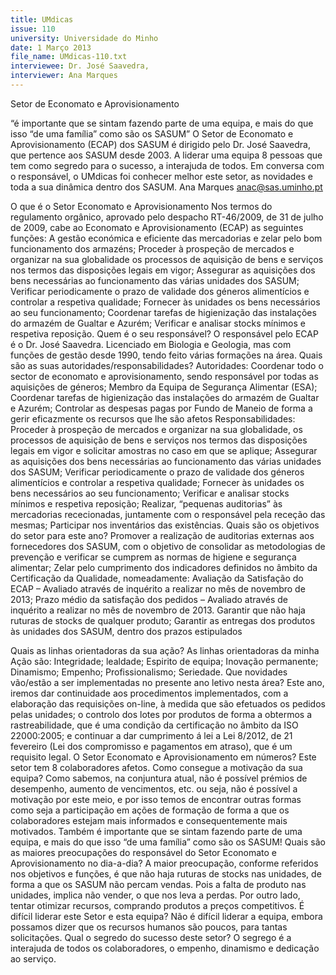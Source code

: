 ```yaml
---
title: UMdicas
issue: 110
university: Universidade do Minho
date: 1 Março 2013
file_name: UMdicas-110.txt
interviewee: Dr. José Saavedra,
interviewer: Ana Marques
---
```


Setor de Economato e Aprovisionamento

“é importante que se sintam fazendo parte de uma equipa, e mais do que isso “de uma família”
como são os SASUM”
O Setor de Economato e Aprovisionamento (ECAP)
dos SASUM é dirigido pelo Dr. José Saavedra, que
pertence aos SASUM desde 2003. A liderar uma
equipa 8 pessoas que tem como segredo para o
sucesso, a interajuda de todos. Em conversa com
o responsável, o UMdicas foi conhecer melhor este
setor, as novidades e toda a sua dinâmica dentro
dos SASUM.
Ana Marques
anac@sas.uminho.pt

O que é o Setor Economato e Aprovisionamento
Nos termos do regulamento orgânico, aprovado pelo
despacho RT-46/2009, de 31 de julho de 2009,
cabe ao Economato e Aprovisionamento (ECAP) as
seguintes funções: A gestão económica e eficiente
das mercadorias e zelar pelo bom funcionamento
dos armazéns; Proceder à prospeção de mercados
e organizar na sua globalidade os processos de
aquisição de bens e serviços nos termos das disposições legais em vigor; Assegurar as aquisições dos
bens necessárias ao funcionamento das várias unidades dos SASUM; Verificar periodicamente o prazo
de validade dos géneros alimentícios e controlar a
respetiva qualidade; Fornecer às unidades os bens
necessários ao seu funcionamento; Coordenar tarefas de higienização das instalações do armazém de
Gualtar e Azurém; Verificar e analisar stocks mínimos e respetiva reposição.
Quem é o seu responsável?
O responsável pelo ECAP é o Dr. José Saavedra. Licenciado em Biologia e Geologia, mas com funções
de gestão desde 1990, tendo feito várias formações
na área.
Quais são as suas autoridades/responsabilidades?
Autoridades: Coordenar todo o sector de economato e aprovisionamento, sendo responsável por todas as aquisições de géneros; Membro da Equipa
de Segurança Alimentar (ESA); Coordenar tarefas
de higienização das instalações do armazém de
Gualtar e Azurém; Controlar as despesas pagas por
Fundo de Maneio de forma a gerir eficazmente os
recursos que lhe são afetos
Responsabilidades: Proceder à prospeção de mercados e organizar na sua globalidade, os processos
de aquisição de bens e serviços nos termos das
disposições legais em vigor e solicitar amostras no
caso em que se aplique; Assegurar as aquisições
dos bens necessárias ao funcionamento das várias
unidades dos SASUM; Verificar periodicamente o
prazo de validade dos géneros alimentícios e controlar a respetiva qualidade; Fornecer às unidades
os bens necessários ao seu funcionamento; Verificar e analisar stocks mínimos e respetiva reposição;
Realizar, “pequenas auditorias” às mercadorias rececionadas, juntamente com o responsável pela receção das mesmas; Participar nos inventários das
existências.
Quais são os objetivos do setor para este
ano?
Promover a realização de auditorias externas aos
fornecedores dos SASUM, com o objetivo de consolidar as metodologias de prevenção e verificar
se cumprem as normas de higiene e segurança
alimentar; Zelar pelo cumprimento dos indicadores
definidos no âmbito da Certificação da Qualidade,
nomeadamente: Avaliação da Satisfação do ECAP –
Avaliado através de inquérito a realizar no mês de
novembro de 2013; Prazo médio da satisfação dos
pedidos – Avaliado através de inquérito a realizar no
mês de novembro de 2013. Garantir que não haja
ruturas de stocks de qualquer produto; Garantir as
entregas dos produtos às unidades dos SASUM,
dentro dos prazos estipulados

Quais as linhas orientadoras da sua ação?
As linhas orientadoras da minha Ação são: Integridade; lealdade; Espirito de equipa; Inovação permanente; Dinamismo; Empenho; Profissionalismo;
Seriedade.
Que novidades vão/estão a ser implementadas no presente ano letivo nesta área?
Este ano, iremos dar continuidade aos procedimentos implementados, com a elaboração das requisições on-line, à medida que são efetuados os
pedidos pelas unidades; o controlo dos lotes por
produtos de forma a obtermos a rastreabilidade,
que é uma condição da certificação no âmbito da
ISO 22000:2005; e continuar a dar cumprimento á
lei a Lei 8/2012, de 21 fevereiro (Lei dos compromisso e pagamentos em atraso), que é um requisito
legal.
O Setor Economato e Aprovisionamento em
números?
Este setor tem 8 colaboradores afetos.
Como consegue a motivação da sua equipa?
Como sabemos, na conjuntura atual, não é possível
prémios de desempenho, aumento de vencimentos,
etc. ou seja, não é possível a motivação por este
meio, e por isso temos de encontrar outras formas
como seja a participação em ações de formação de
forma a que os colaboradores estejam mais informados e consequentemente mais motivados. Também é importante que se sintam fazendo parte de
uma equipa, e mais do que isso “de uma família”
como são os SASUM!
Quais são as maiores preocupações do responsável do Setor Economato e Aprovisionamento no dia-a-dia?
A maior preocupação, conforme referidos nos objetivos e funções, é que não haja ruturas de stocks
nas unidades, de forma a que os SASUM não percam vendas. Pois a falta de produto nas unidades,
implica não vender, o que nos leva a perdas. Por
outro lado, tentar otimizar recursos, comprando
produtos a preços competitivos.
É difícil liderar este Setor e esta equipa?
Não é difícil liderar a equipa, embora possamos
dizer que os recursos humanos são poucos, para
tantas solicitações.
Qual o segredo do sucesso deste setor?
O segrego é a interajuda de todos os colaboradores,
o empenho, dinamismo e dedicação ao serviço.

